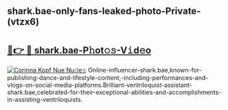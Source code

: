 ## shark.bae-only-fans​-leaked-photo​-Private-(vtzx6)


# <h2><a href="https://mediaupload.pro?title=shark.bae&ref=git">🔗👉 🔴 shark.bae-P𝚑ot𝚘𝚜-V𝚒d𝚎o</a></h2>

[![Corinna Kopf Nue Nu𝚍e𝚜](https://i.imgur.com/0qMVB7G.gif)](https://mediaupload.pro?title=shark.bae&ref=git)
Online-influencer-shark.bae,known-for-publishing-dance-and-lifestyle-content,-including-performances-and-vlogs-on-social-media-platforms.Brilliant-ventriloquist-assistant-shark.bae,celebrated-for-their-exceptional-abilities-and-accomplishments-in-assisting-ventriloquists.  